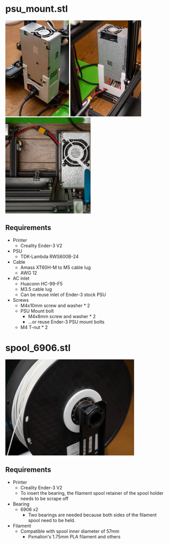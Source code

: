 

# psu_mount.stl

<img src="images/NZ6_9167.jpg" alt="Ender-3 with TDK-Lambda RWS600B-24" height=300>
<img src="images/NZ6_9262.jpg" alt="RWS600B-24 Mount example 1" height=300>
<img src="images/NZ6_9263.jpg" alt="RWS600B-24 Mount example 2" height=300>

## Requirements

* Printer
    * Creality Ender-3 V2
* PSU
    * TDK-Lambda RWS600B-24
* Cable
    * Amass XT60H-M to M5 cable lug
    * AWG 12
* AC inlet
    * Huaconn HC-99-F5
    * M3.5 cable lug
    * Can be reuse inlet of Ender-3 stock PSU
* Screws
    * M4x10mm screw and washer * 2
    * PSU Mount bolt
        * M4x8mm screw and washer * 2
        * ...or reuse Ender-3 PSU mount bolts
    * M4 T-nut * 2


# spool_6906.stl

<img src="images/NZ6_9076.jpg" alt="Pxmalion filament adapter" height=300>

## Requirements

* Printer
    * Creality Ender-3 V2
    * To insert the bearing, the filament spool retainer of the spool holder needs to be scrape off
* Bearing
    * 6906 x2
        * Two bearings are needed because both sides of the filament spool need to be held.
* Filament
    * Compatible with spool inner diameter of 57mm
        * Pxmalion's 1.75mm PLA filament and others
